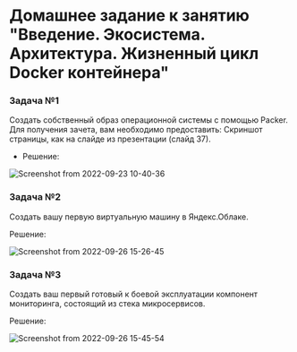 # Домашнее задание к занятию "Введение. Экосистема. Архитектура. Жизненный цикл Docker контейнера"


### Задача №1

Создать собственный образ операционной системы с помощью Packer.
Для получения зачета, вам необходимо предоставить:
Скриншот страницы, как на слайде из презентации (слайд 37).

* Решение:

![Screenshot from 2022-09-23 10-40-36](https://user-images.githubusercontent.com/92155007/191904993-141a1d22-ab31-4f2c-89d0-209e2fb8c6f9.png)


### Задача №2

Создать вашу первую виртуальную машину в Яндекс.Облаке.

Решение:

![Screenshot from 2022-09-26 15-26-45](https://user-images.githubusercontent.com/92155007/192265375-dda700fb-c6eb-46c4-a515-db8b4ae54b34.png)

### Задача №3

Создать ваш первый готовый к боевой эксплуатации компонент мониторинга, состоящий из стека микросервисов.

Решение:

![Screenshot from 2022-09-26 15-45-54](https://user-images.githubusercontent.com/92155007/192268521-492d2431-7dc5-4994-9e90-e979fa72b5dd.png)

